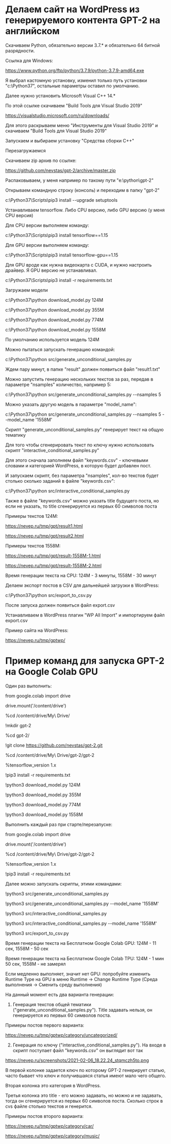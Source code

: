 # Делаем сайт на WordPress из генерируемого контента GPT-2 на английском

Скачиваем Python, обязательно версии 3.7.* и обязательно 64 битной разрядности.

Ссылка для Windows:

https://www.python.org/ftp/python/3.7.9/python-3.7.9-amd64.exe

Я выбрал кастомную установку, изменил только путь установки "c:\Python37\", остальные параметры оставил по умолчанию.

Далее нужно установить Microsoft Visual C++ 14.*

По этой ссылке скачиваем "Build Tools для Visual Studio 2019"

https://visualstudio.microsoft.com/ru/downloads/

Для этого раскрываем меню "Инструменты для Visual Studio 2019" и скачиваем "Build Tools для Visual Studio 2019"

Запускаем и выбираем установку "Средства сборки C++"

Перезагружаемся

Скачиваем zip архив по ссылке:

https://github.com/nevstas/gpt-2/archive/master.zip

Распаковываем, у меня например по такому пути "e:\python\gpt-2\"

Открываем командную строку (консоль) и переходим в папку "gpt-2"

c:\Python37\Scripts\pip3 install --upgrade setuptools

Устанавливаем tensorflow. Либо CPU версию, либо GPU версию (у меня CPU версия)

Для CPU версии выполняем команду:

c:\Python37\Scripts\pip3 install tensorflow==1.15

Для GPU версии выполняем команду:

c:\Python37\Scripts\pip3 install tensorflow-gpu==1.15

Для GPU вроде как нужна видеокарта с CUDA, и нужно настроить драйвер. Я GPU версию не устанавливал.

c:\Python37\Scripts\pip3 install -r requirements.txt

Загружаем модели

c:\Python37\python download_model.py 124M

c:\Python37\python download_model.py 355M

c:\Python37\python download_model.py 774M

c:\Python37\python download_model.py 1558M

По умолчанию используется модель 124M

Можно пытаться запускать генерацию командой:

c:\Python37\python src/generate_unconditional_samples.py

Ждем пару минут, в папке "result" должен появиться файл "result1.txt"

Можно запустить генерацию нескольких текстов за раз, передав в параметре "nsamples" количество, например 5:

c:\Python37\python src/generate_unconditional_samples.py --nsamples 5

Можно указать другую модель в параметре "model_name":

c:\Python37\python src/generate_unconditional_samples.py --nsamples 5 --model_name '1558M'

Скрипт "generate_unconditional_samples.py" генерирует текст на общую тематику

Для того чтобы сгенерировать текст по ключу нужно использовать скрипт "interactive_conditional_samples.py"

Для этого сначала заполняем файл "keywords.csv" - ключевыми словами и категорией WordPress, в которую будет добавлен пост.

И запускаем скрипт, без параметра "nsamples", кол-во текстов будет столько сколько заданий в файле "keywords.csv":

c:\Python37\python src/interactive_conditional_samples.py

Также в файле "keywords.csv" можно указать title будущего поста, но если не указать, то title сгенерируется из первых 60 символов поста

Примеры текстов 124M:

https://nevep.ru/tmp/gpt/result1.html

https://nevep.ru/tmp/gpt/result2.html

Примеры текстов 1558M:

https://nevep.ru/tmp/gpt/result-1558M-1.html

https://nevep.ru/tmp/gpt/result-1558M-2.html

Время генерации текста на CPU: 124M - 3 минуты, 1558M - 30 минут

Делаем экспорт постов в CSV для дальнейшей загрузки в WordPress:

c:\Python37\python src/export_to_csv.py

После запуска должен появиться файл export.csv

Устанавливаем в WordPress плагин "WP All Import" и импортируем файл export.csv

Пример сайта на WordPress:

https://nevep.ru/tmp/gptwp/

# Пример команд для запуска GPT-2 на Google Colab GPU

Один раз выполнить:

from google.colab import drive

drive.mount('/content/drive') 

%cd /content/drive/My\ Drive/

!mkdir gpt-2

%cd gpt-2/

!git clone https://github.com/nevstas/gpt-2.git

%cd /content/drive/My\ Drive/gpt-2/gpt-2

%tensorflow_version 1.x

!pip3 install -r requirements.txt

!python3 download_model.py 124M

!python3 download_model.py 355M

!python3 download_model.py 774M

!python3 download_model.py 1558M

Выполнить каждый раз при старте/перезапуске:

from google.colab import drive

drive.mount('/content/drive') 

%cd /content/drive/My\ Drive/gpt-2/gpt-2

%tensorflow_version 1.x

!pip3 install -r requirements.txt

Далее можно запускать скрипты, этими командами:

!python3 src/generate_unconditional_samples.py

!python3 src/generate_unconditional_samples.py --model_name '1558M'

!python3 src/interactive_conditional_samples.py

!python3 src/interactive_conditional_samples.py --model_name '1558M'

!python3 src/export_to_csv.py

Время генерации текста на Бесплатном Google Colab GPU: 124M - 11 сек, 1558M - 50 сек

Время генерации текста на Бесплатном Google Colab TPU: 124M - 1 мин 50 сек, 1558M - не замерял

Если медленно выполняет, значит нет GPU: попробуйте изменить Runtime Type на GPU в меню Runtime → Change Runtime Type (Среда выполнения -> Сменить среду выполнения)

На данный момент есть два варианта генерации:

1) Генерация текстов общей тематики ("generate_unconditional_samples.py"). Title задавать нельзя, он генерируется из первых 60 символов поста.

Примеры постов первого варианта:

https://nevep.ru/tmp/gptwp/category/uncategorized/

2) Генерация по ключу ("interactive_conditional_samples.py"). На входе в скрипт поступает файл "keywords.csv" он выглядит вот так

https://nevep.ru/screenshots/2021-02-06_18.22.24_stqmczh5to.png

В первой колонке задается ключ по которому GPT-2 генерирует статью, часто бывает что ключ и получившаяся статья имеют мало чего общего. 

Вторая колонка это категория в WordPress. 

Третья колонка это title - его можно задавать, но можно и не задавать, тогда он сгенерируется из первых 60 символов поста. Сколько строк в cvs файле столько текстов и генерится.

Примеры постов второго варианта:

https://nevep.ru/tmp/gptwp/category/car/

https://nevep.ru/tmp/gptwp/category/music/